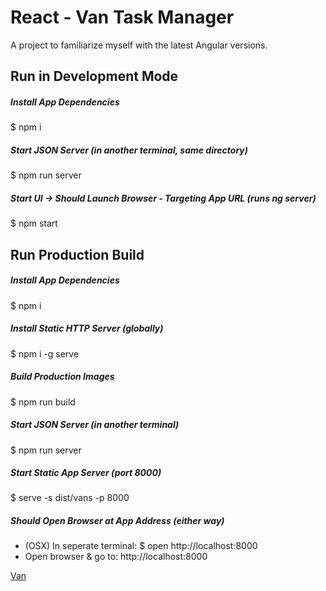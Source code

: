 
# React - Van Task Manager
A project to familiarize myself with the latest Angular versions.   

## Run in Development Mode
##### Install App Dependencies
$ npm i
##### Start JSON Server (in another terminal, same directory)
$ npm run server
##### Start UI -> Should Launch Browser - Targeting App URL (runs ng server)
$ npm start  

## Run Production Build
##### Install App Dependencies
$ npm i
##### Install Static HTTP Server (globally) 
$ npm i -g serve
##### Build Production Images
$ npm run build
##### Start JSON Server (in another terminal)
$ npm run server
##### Start Static App Server (port 8000)
$ serve -s dist/vans -p 8000  
##### Should Open Browser at App Address (either way) 
- (OSX) In seperate terminal: $ open http://localhost:8000 
- Open browser & go to: http://localhost:8000

[Van](xybersolve.github.com/vans-angular/images/Flowing-Van.jpg)

